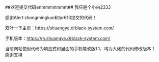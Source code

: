 ##欢迎提交代码enmmmmmmm##
我只是个小白2333

感谢Alert·zhongmingkun和lyr613提交的代码！

双叶一下主页：https://shuangye.drblack-system.com/

手机版本：https://m.shuangye.drblack-system.com/

当前网站使用代码为响应式和里面的手机端改版1.1，均为大佬的代码修改版本！感谢支持


